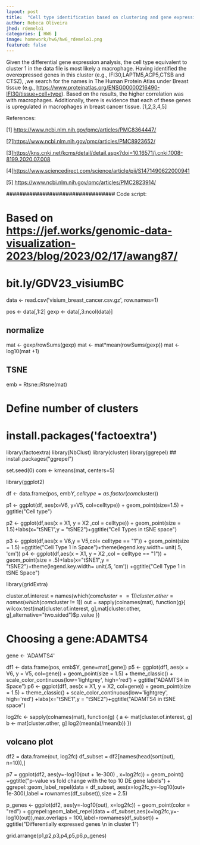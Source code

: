 ```yaml
---
layout: post
title:  "Cell type identification based on clustering and gene expression on the Visium breast cancer dataset"
author: Rebeca Oliveira
jhed: rdemelo1
categories: [ HW6 ]
image: homework/hw6/hw6_rdemelo1.png
featured: false
---
```


Given the differential gene expression analysis, the cell type equivalent to cluster 1 in the data file is most likely a macrophage. Having identified the overexpressed genes in this cluster (e.g., IFI30,LAPTM5,ACP5,CTSB and CTSZ), ,we search for the names in The Human Protein Atlas under Breast tissue (e.g., https://www.proteinatlas.org/ENSG00000216490-IFI30/tissue+cell+type). Based on the results, the higher correlation was with macrophages. Additionally, there is evidence that each of these genes is upregulated in macrophages in breast cancer tissue. [1,2,3,4,5]

References: 

[1] https://www.ncbi.nlm.nih.gov/pmc/articles/PMC8364447/

[2]https://www.ncbi.nlm.nih.gov/pmc/articles/PMC8923652/

[3]https://kns.cnki.net/kcms/detail/detail.aspx?doi=10.16571/j.cnki.1008-8199.2020.07.008

[4]https://www.sciencedirect.com/science/article/pii/S1471490622000941

[5] https://www.ncbi.nlm.nih.gov/pmc/articles/PMC2823914/

#################################
Code script:

# Based on https://jef.works/genomic-data-visualization-2023/blog/2023/02/17/awang87/

# bit.ly/GDV23_visiumBC
data <- read.csv('visium_breast_cancer.csv.gz', row.names=1)


pos <- data[,1:2]
gexp <- data[,3:ncol(data)]


## normalize
mat <- gexp/rowSums(gexp)
mat <- mat*mean(rowSums(gexp))
mat <- log10(mat +1)


## TSNE

emb = Rtsne::Rtsne(mat)


# Define number of clusters 
 # install.packages('factoextra')


library(factoextra)
library(NbClust)
library(cluster)
library(ggrepel) ## install.packages("ggrepel")



set.seed(0)
com <- kmeans(mat, centers=5)

library(ggplot2)

df <- data.frame(pos,
                 emb$Y,
                 celltype = as.factor(com$cluster))

p1 <- ggplot(df, aes(x=V6, y=V5, col=celltype)) + geom_point(size=1.5) + ggtitle("Cell type")

p2 <- ggplot(df,aes(x = X1, y = X2 ,col = celltype)) + geom_point(size = 1.5)+labs(x="tSNE1",y = "tSNE2")+ggtitle("Cell Types in tSNE space")

p3 <- ggplot(df,aes(x = V6,y = V5,col= celltype == "1")) + geom_point(size = 1.5) +ggtitle("Cell Type 1 in Space")+theme(legend.key.width= unit(.5, 'cm'))
p4 <- ggplot(df,aes(x = X1, y = X2 ,col = celltype == "1")) + geom_point(size = .5)+labs(x="tSNE1",y = "tSNE2")+theme(legend.key.width= unit(.5, 'cm')) +ggtitle("Cell Type 1 in tSNE Space")

library(gridExtra)

cluster.of.interest = names(which(com$cluster == 1))
cluster.other  =  names(which(com$cluster != 1))
out = sapply(colnames(mat), function(g){
  wilcox.test(mat[cluster.of.interest, g],mat[cluster.other, g],alternative="two.sided")$p.value
})

# Choosing a gene:ADAMTS4

gene <- 'ADAMTS4'

df1 <- data.frame(pos, emb$Y, gene=mat[,gene])
p5 <- ggplot(df1, aes(x = V6, y = V5, col=gene)) + 
  geom_point(size = 1.5) + theme_classic() + scale_color_continuous(low='lightgrey', high='red') + ggtitle("ADAMTS4 in Space")
p6 <- ggplot(df1, aes(x = X1, y = X2, col=gene)) + geom_point(size = 1.5) +
  theme_classic() + scale_color_continuous(low='lightgrey', high='red') +labs(x="tSNE1",y = "tSNE2")+ggtitle("ADAMTS4 in tSNE space")




log2fc <- sapply(colnames(mat), function(g) {
  a <- mat[cluster.of.interest, g]
  b <- mat[cluster.other, g]
  log2(mean(a)/mean(b))
})

## volcano plot
df2 = data.frame(out, log2fc)
df_subset = df2[names(head(sort(out), n=10)),]

p7 = ggplot(df2, aes(y=-log10(out + 1e-300) , x=log2fc)) + geom_point() +ggtitle("p-value vs fold change with the top 10 DE gene labels") +
  ggrepel::geom_label_repel(data = df_subset, aes(x=log2fc,y=-log10(out+ 1e-300),label = rownames(df_subset)),size = 2.5)

p_genes <- ggplot(df2, aes(y=-log10(out), x=log2fc)) + geom_point(color = "red") +
  ggrepel::geom_label_repel(data = df_subset,aes(x=log2fc,y=-log10(out)),max.overlaps = 100,label=rownames(df_subset)) + ggtitle("Differentially expressed genes \n in cluster 1") 


grid.arrange(p1,p2,p3,p4,p5,p6,p_genes)

